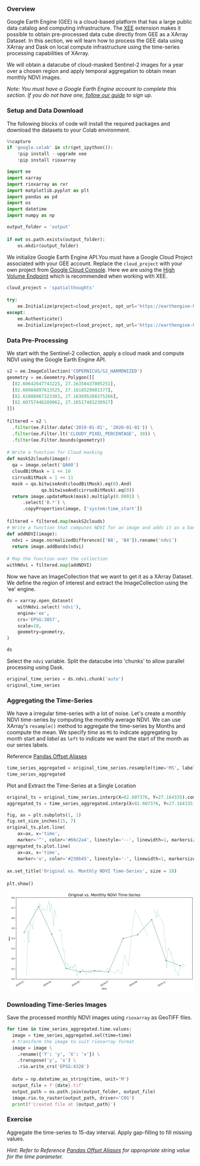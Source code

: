 ### Overview

Google Earth Engine (GEE) is a cloud-based platform that has a large public data catalog and computing infrastructure. The [XEE](https://github.com/google/Xee) extension makes it possible to obtain pre-processed data cube directly from GEE as a XArray Dataset. In this section, we will learn how to process the GEE data using XArray and Dask on local compute infrastructure using the time-series processing capabilities of XArray.

We will obtain a datacube of cloud-masked Sentinel-2 images for a year over a chosen region and apply temporal aggregation to obtain mean monthly NDVI images.

*Note: You must have a Google Earth Engine account to complete this section. If you do not have one, [follow our guide](https://courses.spatialthoughts.com/gee-sign-up.html) to sign up.*

### Setup and Data Download

The following blocks of code will install the required packages and download the datasets to your Colab environment.


```python
%%capture
if 'google.colab' in str(get_ipython()):
    !pip install --upgrade xee
    !pip install rioxarray
```


```python
import ee
import xarray
import rioxarray as rxr
import matplotlib.pyplot as plt
import pandas as pd
import os
import datetime
import numpy as np
```


```python
output_folder = 'output'

if not os.path.exists(output_folder):
    os.mkdir(output_folder)
```

We initialize Google Earth Engine API.You must have a Google Cloud Project associated with your GEE account. Replace the `cloud_project` with your own project from [Google Cloud Console](https://console.cloud.google.com/). Here we are using the [High Volume Endpoint](https://developers.google.com/earth-engine/cloud/highvolume) which is recommended when working with XEE.


```python
cloud_project = 'spatialthoughts'

try:
    ee.Initialize(project=cloud_project, opt_url='https://earthengine-highvolume.googleapis.com')
except:
    ee.Authenticate()
    ee.Initialize(project=cloud_project, opt_url='https://earthengine-highvolume.googleapis.com')
```

### Data Pre-Processing

We start with the Sentinel-2 collection, apply a cloud mask and compute NDVI using the Google Earth Engine API.


```python
s2 = ee.ImageCollection('COPERNICUS/S2_HARMONIZED')
geometry = ee.Geometry.Polygon([[
  [82.60642647743225, 27.16350437805251],
  [82.60984897613525, 27.1618529901377],
  [82.61088967323303, 27.163695288375266],
  [82.60757446289062, 27.16517483230927]
]])

filtered = s2 \
  .filter(ee.Filter.date('2019-01-01', '2020-01-01')) \
  .filter(ee.Filter.lt('CLOUDY_PIXEL_PERCENTAGE', 30)) \
  .filter(ee.Filter.bounds(geometry))

# Write a function for Cloud masking
def maskS2clouds(image):
  qa = image.select('QA60')
  cloudBitMask = 1 << 10
  cirrusBitMask = 1 << 11
  mask = qa.bitwiseAnd(cloudBitMask).eq(0).And(
             qa.bitwiseAnd(cirrusBitMask).eq(0))
  return image.updateMask(mask).multiply(0.0001) \
      .select('B.*') \
      .copyProperties(image, ['system:time_start'])

filtered = filtered.map(maskS2clouds)
# Write a function that computes NDVI for an image and adds it as a band
def addNDVI(image):
  ndvi = image.normalizedDifference(['B8', 'B4']).rename('ndvi')
  return image.addBands(ndvi)

# Map the function over the collection
withNdvi = filtered.map(addNDVI)
```

Now we have an ImageCollection that we want to get it as a XArray Dataset. We define the region of interest and extract the ImageCollection using the 'ee' engine.


```python
ds = xarray.open_dataset(
    withNdvi.select('ndvi'),
    engine='ee',
    crs='EPSG:3857',
    scale=10,
    geometry=geometry,
)
```


```python
ds
```

Select the `ndvi` variable. Split the datacube into 'chunks' to allow parallel processing using Dask.


```python
original_time_series = ds.ndvi.chunk('auto')
original_time_series
```

### Aggregating the Time-Series

We have a irregular time-series with a lot of noise. Let's create a monthly NDVI time-series by computing the monthly average NDVI. We can use XArray's `resample()` method to aggregate the time-series by Months and coompute the mean. We specify *time* as `MS` to indicate aggregating by month start and *label* as `left` to indicate we want the start of the month as our series labels.

Reference [Pandas Offset Aliases](https://pandas.pydata.org/pandas-docs/stable/user_guide/timeseries.html#offset-aliases)


```python
time_series_aggregated = original_time_series.resample(time='MS', label='left').mean()
time_series_aggregated
```

Plot and Extract the Time-Series at a Single Location


```python
original_ts = original_time_series.interp(X=82.607376, Y=27.164335).compute()
aggregated_ts = time_series_aggregated.interp(X=82.607376, Y=27.164335).compute()
```


```python
fig, ax = plt.subplots(1, 1)
fig.set_size_inches(15, 7)
original_ts.plot.line(
    ax=ax, x='time',
    marker='^', color='#66c2a4', linestyle='--', linewidth=1, markersize=2)
aggregated_ts.plot.line(
    ax=ax, x='time',
    marker='o', color='#238b45', linestyle='-', linewidth=1, markersize=4)

ax.set_title('Original vs. Monthly NDVI Time-Series', size = 18)

plt.show()
```


    
![](python-remote-sensing-output/time_series_processing_xee_files/time_series_processing_xee_19_0.png)
    


### Downloading Time-Series Images

Save the processed monthly NDVI images using `rioxarray` as GeoTIFF files.


```python
for time in time_series_aggregated.time.values:
  image = time_series_aggregated.sel(time=time)
  # transform the image to suit rioxarray format
  image = image \
    .rename({'Y': 'y', 'X': 'x'}) \
    .transpose('y', 'x') \
    .rio.write_crs('EPSG:4326')

  date = np.datetime_as_string(time, unit='M')
  output_file = f'{date}.tif'
  output_path = os.path.join(output_folder, output_file)
  image.rio.to_raster(output_path, driver='COG')
  print(f'Created file at {output_path}')
```

### Exercise

Aggregate the time-series to 15-day interval. Apply gap-filling to fill missing values.

*Hint: Refer to Reference [Pandas Offset Aliases](https://pandas.pydata.org/pandas-docs/stable/user_guide/timeseries.html#offset-aliases) for appropriate string value for the time parameter.*
